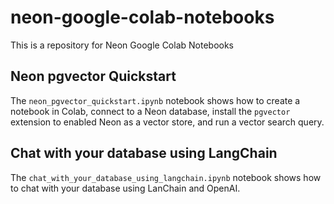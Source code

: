 # neon-google-colab-notebooks
This is a repository for Neon Google Colab Notebooks

## Neon pgvector Quickstart

The `neon_pgvector_quickstart.ipynb` notebook shows how to create a notebook in Colab, connect to a Neon database, install the `pgvector` extension to enabled Neon as a vector store, and run a vector search query.

## Chat with your database using LangChain

The `chat_with_your_database_using_langchain.ipynb` notebook shows how to chat with your database using LanChain and OpenAI.
